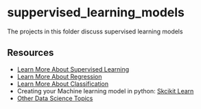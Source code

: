 # suppervised_learning_models
The projects in this folder discuss supervised learning models


## Resources
- [Learn More About Supervised Learning](https://builtin.com/data-science/linear-regression)
- [Learn More About Regression](https://builtin.com/data-science/regression-machine-learning)
- [Learn More About Classification](https://builtin.com/machine-learning/classification-machine-learning)
- Creating your Machine learning model in python: [Skcikit Learn](https://scikit-learn.org/stable/index.html)
- [Other Data Science Topics](https://builtin.com/data-science)
